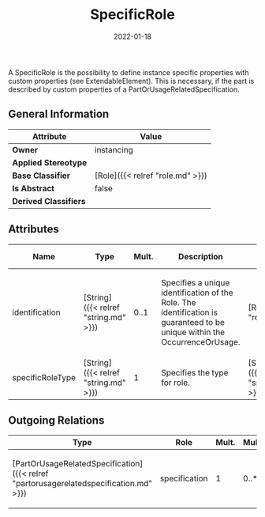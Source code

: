 ﻿---
title: SpecificRole
toc: false
type: specs
date: "2022-01-18"
draft: false
specification: VEC
version: 1.2.2
documentType: "Recommendation"
elementType: Class
classes:
  - SpecificRole
menu_name: vec-1.2.2
---
<p> A SpecificRole is the possibility to define instance specific properties with custom properties (see ExtendableElement). This is necessary, if the part is described by custom properties of a PartOrUsageRelatedSpecification.      </p>

## General Information

| Attribute               | Value |
|-------------------------|-------|
| **Owner**               | instancing |
| **Applied Stereotype**  |   |
| **Base Classifier**     | [Role]({{< relref "role.md" >}})<br/>  |
| **Is Abstract**         | false |
| **Derived Classifiers** |   |

## Attributes
|  Name  |  Type  |  Mult.  |  Description  |  Owning Classifier  |
|--------|--------|---------|---------------|--------------|
|identification | [String]({{< relref "string.md" >}}) | 0..1 | <p> Specifies a unique identification of the Role. The identification is guaranteed to be unique within the OccurrenceOrUsage.      </p> | [Role]({{< relref "role.md" >}}) |
|specificRoleType | [String]({{< relref "string.md" >}}) | 1 | <p>Specifies the type for role.  </p> | [SpecificRole]({{< relref "specificrole.md" >}}) |

## Outgoing Relations
|    Type  |   Role   |   Mult.   |   Mult.   |   Description   |
|----------|----------|-----------|-----------|-----------------|
| [PartOrUsageRelatedSpecification]({{< relref "partorusagerelatedspecification.md" >}}) | specification | 1 | 0..* | <p> References the <i>PartOrUsageRelatedSpecification </i>that is instantiated by this <i>SpecificRole.</i>      </p> |
